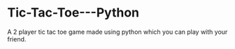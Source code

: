 # Tic-Tac-Toe---Python
A 2 player tic tac toe game made using python which you can play with your friend.
